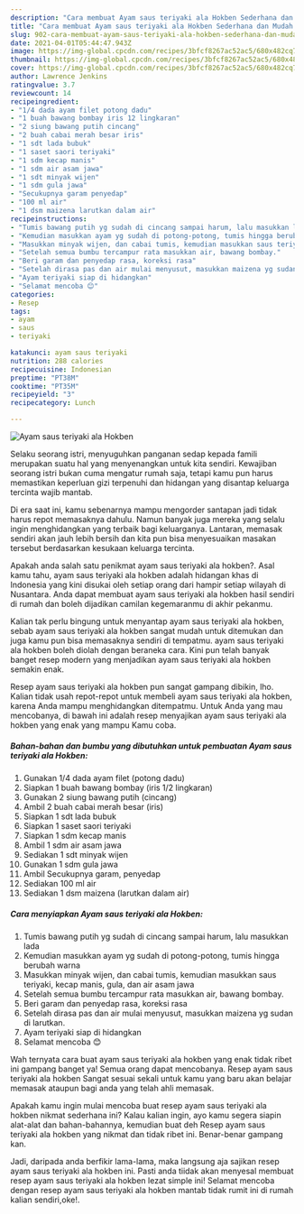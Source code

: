 ```yaml
---
description: "Cara membuat Ayam saus teriyaki ala Hokben Sederhana dan Mudah Dibuat"
title: "Cara membuat Ayam saus teriyaki ala Hokben Sederhana dan Mudah Dibuat"
slug: 902-cara-membuat-ayam-saus-teriyaki-ala-hokben-sederhana-dan-mudah-dibuat
date: 2021-04-01T05:44:47.943Z
image: https://img-global.cpcdn.com/recipes/3bfcf8267ac52ac5/680x482cq70/ayam-saus-teriyaki-ala-hokben-foto-resep-utama.jpg
thumbnail: https://img-global.cpcdn.com/recipes/3bfcf8267ac52ac5/680x482cq70/ayam-saus-teriyaki-ala-hokben-foto-resep-utama.jpg
cover: https://img-global.cpcdn.com/recipes/3bfcf8267ac52ac5/680x482cq70/ayam-saus-teriyaki-ala-hokben-foto-resep-utama.jpg
author: Lawrence Jenkins
ratingvalue: 3.7
reviewcount: 14
recipeingredient:
- "1/4 dada ayam filet potong dadu"
- "1 buah bawang bombay iris 12 lingkaran"
- "2 siung bawang putih cincang"
- "2 buah cabai merah besar iris"
- "1 sdt lada bubuk"
- "1 saset saori teriyaki"
- "1 sdm kecap manis"
- "1 sdm air asam jawa"
- "1 sdt minyak wijen"
- "1 sdm gula jawa"
- "Secukupnya garam penyedap"
- "100 ml air"
- "1 dsm maizena larutkan dalam air"
recipeinstructions:
- "Tumis bawang putih yg sudah di cincang sampai harum, lalu masukkan lada"
- "Kemudian masukkan ayam yg sudah di potong-potong, tumis hingga berubah warna"
- "Masukkan minyak wijen, dan cabai tumis, kemudian masukkan saus teriyaki, kecap manis, gula, dan air asam jawa"
- "Setelah semua bumbu tercampur rata masukkan air, bawang bombay."
- "Beri garam dan penyedap rasa, koreksi rasa"
- "Setelah dirasa pas dan air mulai menyusut, masukkan maizena yg sudan di larutkan."
- "Ayam teriyaki siap di hidangkan"
- "Selamat mencoba 😊"
categories:
- Resep
tags:
- ayam
- saus
- teriyaki

katakunci: ayam saus teriyaki 
nutrition: 288 calories
recipecuisine: Indonesian
preptime: "PT38M"
cooktime: "PT35M"
recipeyield: "3"
recipecategory: Lunch

---
```



![Ayam saus teriyaki ala Hokben](https://img-global.cpcdn.com/recipes/3bfcf8267ac52ac5/680x482cq70/ayam-saus-teriyaki-ala-hokben-foto-resep-utama.jpg)

Selaku seorang istri, menyuguhkan panganan sedap kepada famili merupakan suatu hal yang menyenangkan untuk kita sendiri. Kewajiban seorang istri bukan cuma mengatur rumah saja, tetapi kamu pun harus memastikan keperluan gizi terpenuhi dan hidangan yang disantap keluarga tercinta wajib mantab.

Di era  saat ini, kamu sebenarnya mampu mengorder santapan jadi tidak harus repot memasaknya dahulu. Namun banyak juga mereka yang selalu ingin menghidangkan yang terbaik bagi keluarganya. Lantaran, memasak sendiri akan jauh lebih bersih dan kita pun bisa menyesuaikan masakan tersebut berdasarkan kesukaan keluarga tercinta. 



Apakah anda salah satu penikmat ayam saus teriyaki ala hokben?. Asal kamu tahu, ayam saus teriyaki ala hokben adalah hidangan khas di Indonesia yang kini disukai oleh setiap orang dari hampir setiap wilayah di Nusantara. Anda dapat membuat ayam saus teriyaki ala hokben hasil sendiri di rumah dan boleh dijadikan camilan kegemaranmu di akhir pekanmu.

Kalian tak perlu bingung untuk menyantap ayam saus teriyaki ala hokben, sebab ayam saus teriyaki ala hokben sangat mudah untuk ditemukan dan juga kamu pun bisa memasaknya sendiri di tempatmu. ayam saus teriyaki ala hokben boleh diolah dengan beraneka cara. Kini pun telah banyak banget resep modern yang menjadikan ayam saus teriyaki ala hokben semakin enak.

Resep ayam saus teriyaki ala hokben pun sangat gampang dibikin, lho. Kalian tidak usah repot-repot untuk membeli ayam saus teriyaki ala hokben, karena Anda mampu menghidangkan ditempatmu. Untuk Anda yang mau mencobanya, di bawah ini adalah resep menyajikan ayam saus teriyaki ala hokben yang enak yang mampu Kamu coba.

<!--inarticleads1-->

##### Bahan-bahan dan bumbu yang dibutuhkan untuk pembuatan Ayam saus teriyaki ala Hokben:

1. Gunakan 1/4 dada ayam filet (potong dadu)
1. Siapkan 1 buah bawang bombay (iris 1/2 lingkaran)
1. Gunakan 2 siung bawang putih (cincang)
1. Ambil 2 buah cabai merah besar (iris)
1. Siapkan 1 sdt lada bubuk
1. Siapkan 1 saset saori teriyaki
1. Siapkan 1 sdm kecap manis
1. Ambil 1 sdm air asam jawa
1. Sediakan 1 sdt minyak wijen
1. Gunakan 1 sdm gula jawa
1. Ambil Secukupnya garam, penyedap
1. Sediakan 100 ml air
1. Sediakan 1 dsm maizena (larutkan dalam air)




<!--inarticleads2-->

##### Cara menyiapkan Ayam saus teriyaki ala Hokben:

1. Tumis bawang putih yg sudah di cincang sampai harum, lalu masukkan lada
1. Kemudian masukkan ayam yg sudah di potong-potong, tumis hingga berubah warna
1. Masukkan minyak wijen, dan cabai tumis, kemudian masukkan saus teriyaki, kecap manis, gula, dan air asam jawa
1. Setelah semua bumbu tercampur rata masukkan air, bawang bombay.
1. Beri garam dan penyedap rasa, koreksi rasa
1. Setelah dirasa pas dan air mulai menyusut, masukkan maizena yg sudan di larutkan.
1. Ayam teriyaki siap di hidangkan
1. Selamat mencoba 😊




Wah ternyata cara buat ayam saus teriyaki ala hokben yang enak tidak ribet ini gampang banget ya! Semua orang dapat mencobanya. Resep ayam saus teriyaki ala hokben Sangat sesuai sekali untuk kamu yang baru akan belajar memasak ataupun bagi anda yang telah ahli memasak.

Apakah kamu ingin mulai mencoba buat resep ayam saus teriyaki ala hokben nikmat sederhana ini? Kalau kalian ingin, ayo kamu segera siapin alat-alat dan bahan-bahannya, kemudian buat deh Resep ayam saus teriyaki ala hokben yang nikmat dan tidak ribet ini. Benar-benar gampang kan. 

Jadi, daripada anda berfikir lama-lama, maka langsung aja sajikan resep ayam saus teriyaki ala hokben ini. Pasti anda tiidak akan menyesal membuat resep ayam saus teriyaki ala hokben lezat simple ini! Selamat mencoba dengan resep ayam saus teriyaki ala hokben mantab tidak rumit ini di rumah kalian sendiri,oke!.

